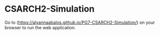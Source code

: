 # CSARCH2-Simulation
Go to (https://alyannaabalos.github.io/PG7-CSARCH2-Simulation/) on your browser to run the web application.
